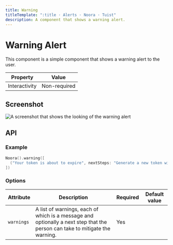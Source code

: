 ```yaml
---
title: Warning
titleTemplate: ":title · Alerts · Noora · Tuist"
description: A component that shows a warning alert.
---
```


# Warning Alert

This component is a simple component that shows a warning alert to the user.

| Property | Value |
| --- | --- |
| Interactivity | Non-required |

## Screenshot

![A screenshot that shows the looking of the warning alert](/components/alert/warning.png)

## API

### Example

```swift
Noora().warning([
  ("Your token is about to expire", nextSteps: "Generate a new token with \(.command("tuist project tokens create"))"),
])
```

### Options

| Attribute | Description | Required | Default value |
| --- | --- | --- | --- |
| `warnings` | A list of warnings, each of which is a message and optionally a next step that the person can take to mitigate the warning. | Yes |  |
